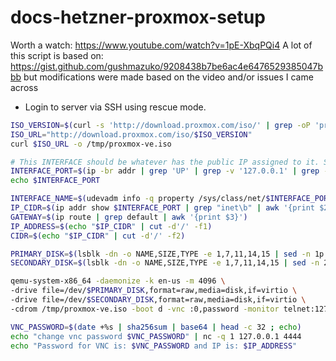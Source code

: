 # docs-hetzner-proxmox-setup
Worth a watch:
https://www.youtube.com/watch?v=1pE-XbqPQi4
A lot of this script is based on: https://gist.github.com/gushmazuko/9208438b7be6ac4e6476529385047bbb but modifications were made based on the video and/or issues I came across


- Login to server via SSH using rescue mode.



```bash
ISO_VERSION=$(curl -s 'http://download.proxmox.com/iso/' | grep -oP 'proxmox-ve_(\d+.\d+-\d).iso' | sort -V | tail -n1)
ISO_URL="http://download.proxmox.com/iso/$ISO_VERSION"
curl $ISO_URL -o /tmp/proxmox-ve.iso

# This INTERFACE should be whatever has the public IP assigned to it. Some of the guides i came across expect it to be eth0 but in my case it was eth2
INTERFACE_PORT=$(ip -br addr | grep 'UP' | grep -v '127.0.0.1' | grep -v '::1/128' | awk '{print $1}')
echo $INTERFACE_PORT

INTERFACE_NAME=$(udevadm info -q property /sys/class/net/$INTERFACE_PORT | grep "ID_NET_NAME_PATH=" | cut -d'=' -f2)
IP_CIDR=$(ip addr show $INTERFACE_PORT | grep "inet\b" | awk '{print $2}')
GATEWAY=$(ip route | grep default | awk '{print $3}')
IP_ADDRESS=$(echo "$IP_CIDR" | cut -d'/' -f1)
CIDR=$(echo "$IP_CIDR" | cut -d'/' -f2)

PRIMARY_DISK=$(lsblk -dn -o NAME,SIZE,TYPE -e 1,7,11,14,15 | sed -n 1p | awk '{print $1}')
SECONDARY_DISK=$(lsblk -dn -o NAME,SIZE,TYPE -e 1,7,11,14,15 | sed -n 2p | awk '{print $1}')

qemu-system-x86_64 -daemonize -k en-us -m 4096 \
-drive file=/dev/$PRIMARY_DISK,format=raw,media=disk,if=virtio \
-drive file=/dev/$SECONDARY_DISK,format=raw,media=disk,if=virtio \
-cdrom /tmp/proxmox-ve.iso -boot d -vnc :0,password -monitor telnet:127.0.0.1:4444,server,nowait

VNC_PASSWORD=$(date +%s | sha256sum | base64 | head -c 32 ; echo)
echo "change vnc password $VNC_PASSWORD" | nc -q 1 127.0.0.1 4444
echo "Password for VNC is: $VNC_PASSWORD and IP is: $IP_ADDRESS"

```

